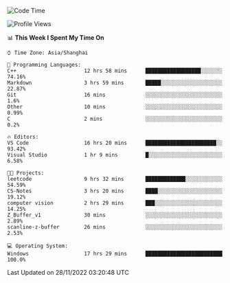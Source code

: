 <!--START_SECTION:waka-->
![Code Time](http://img.shields.io/badge/Code%20Time-388%20hrs%2024%20mins-blue)

![Profile Views](http://img.shields.io/badge/Profile%20Views-4-blue)

📊 **This Week I Spent My Time On** 

```text
⌚︎ Time Zone: Asia/Shanghai

💬 Programming Languages: 
C++                      12 hrs 58 mins      ██████████████████░░░░░░░   74.16% 
Markdown                 3 hrs 59 mins       █████░░░░░░░░░░░░░░░░░░░░   22.87% 
Git                      16 mins             ░░░░░░░░░░░░░░░░░░░░░░░░░   1.6% 
Other                    10 mins             ░░░░░░░░░░░░░░░░░░░░░░░░░   0.99% 
C                        2 mins              ░░░░░░░░░░░░░░░░░░░░░░░░░   0.2%

🔥 Editors: 
VS Code                  16 hrs 20 mins      ███████████████████████░░   93.42% 
Visual Studio            1 hr 9 mins         █░░░░░░░░░░░░░░░░░░░░░░░░   6.58%

🐱‍💻 Projects: 
leetcode                 9 hrs 32 mins       █████████████░░░░░░░░░░░░   54.59% 
CS-Notes                 3 hrs 20 mins       ████░░░░░░░░░░░░░░░░░░░░░   19.12% 
computer vision          2 hrs 29 mins       ███░░░░░░░░░░░░░░░░░░░░░░   14.25% 
Z_Buffer_v1              30 mins             ░░░░░░░░░░░░░░░░░░░░░░░░░   2.89% 
scanline-z-buffer        26 mins             ░░░░░░░░░░░░░░░░░░░░░░░░░   2.53%

💻 Operating System: 
Windows                  17 hrs 29 mins      █████████████████████████   100.0%

```


 Last Updated on 28/11/2022 03:20:48 UTC
<!--END_SECTION:waka-->